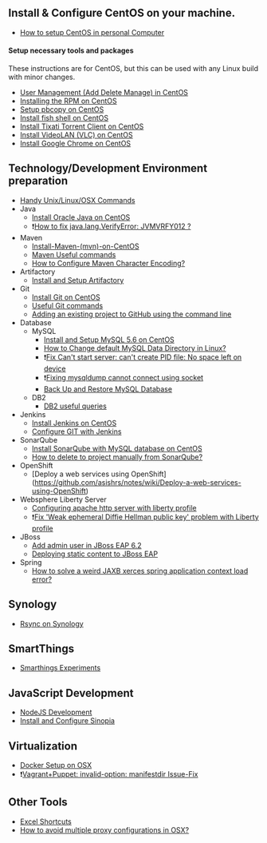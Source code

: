 ## Install & Configure CentOS on your machine.
* [How to setup CentOS in personal Computer](https://github.com/asishrs/notes/wiki/How-to-setup-CentOS-on-a-personal-Computer)

#### Setup necessary tools and packages
These instructions are for CentOS, but this can be used with any Linux build with minor changes.
* [User Management (Add Delete Manage) in CentOS](https://github.com/asishrs/notes/wiki/User-Management-(Add-Delete-Manage)-in-CentOS)
* [Installing the RPM on CentOS](https://github.com/asishrs/notes/wiki/Installing-the-RPM-on-CentOS)
* [Setup pbcopy on CentOS](https://github.com/asishrs/notes/wiki/Setup-pbcopy-on-CentOS)
* [Install fish shell on CentOS](https://github.com/asishrs/notes/wiki/Install-fish-shell-on-CentOs)
* [Install Tixati   Torrent Client on CentOS](https://github.com/asishrs/notes/wiki/Install-Tixati---Torrent-Client-on-CentOS)
* [Install VideoLAN (VLC) on CentOS](https://github.com/asishrs/notes/wiki/Install-VideoLAN-(VLC)-on-CentOS)
* [Install Google Chrome on CentOS](https://github.com/asishrs/notes/wiki/Install-Google-Chrome-on-CentOS)

## Technology/Development Environment preparation
* [Handy Unix/Linux/OSX Commands](https://github.com/asishrs/notes/wiki/Handy-Unix-Linux-OSX-Commands)
* Java
	* [Install Oracle Java on CentOS](https://github.com/asishrs/notes/wiki/Install-Oracle-Java-on-CentOS)
	* :heavy_exclamation_mark:[How to fix java.lang.VerifyError: JVMVRFY012 ?](https://github.com/asishrs/notes/wiki/How-to-fix-java.lang.VerifyError:-JVMVRFY012-%3F)
* Maven
	* [Install-Maven-(mvn)-on-CentOS](https://github.com/asishrs/notes/wiki/Install-Maven-(mvn)-on-CentOS)
  	* [Maven Useful commands](https://github.com/asishrs/notes/wiki/Maven-Useful-commands)
  	* [How to Configure Maven Character Encoding?](https://github.com/asishrs/notes/wiki/How-to-Configure-Maven-Character-Encoding%3F)
* Artifactory
	* [Install and Setup Artifactory](https://github.com/asishrs/notes/wiki/Install-and-Setup-Artifactory---Repo)
* Git
	* [Install Git on CentOS](https://github.com/asishrs/notes/wiki/Install-Git-on-CentOS)
	* [Useful Git commands](https://github.com/asishrs/notes/wiki/Useful-Git-commands)
	* [Adding an existing project to GitHub using the command line](https://github.com/asishrs/notes/wiki/Adding-an-existing-project-to-GitHub-using-the-command-line)
* Database
	* MySQL
		* [Install and Setup MySQL 5.6 on CentOS](https://github.com/asishrs/notes/wiki/Install-and-Setup-MySQL-5.6-on-CentOS)
		* [How to Change default MySQL Data Directory in Linux?](https://github.com/asishrs/notes/wiki/How-to-Change-default-MySQL-Data-Directory-in-Linux)
		* :heavy_exclamation_mark:[Fix Can't start server: can't create PID file: No space left on device](https://github.com/asishrs/notes/wiki/Fix-Issue---Can't-start-server:-can't-create-PID-file:-No-space-left-on-device)
		* :heavy_exclamation_mark:[Fixing mysqldump cannot connect using socket](https://github.com/asishrs/notes/wiki/Fixing-mysqldump-cannot-connect-using-socket)
		* [Back Up and Restore MySQL Database](https://github.com/asishrs/notes/wiki/Back-Up-and-Restore-a-MySQL-Database)
	* DB2
		* [DB2 useful queries](https://github.com/asishrs/notes/wiki/DB2-useful-queries) 
* Jenkins
	* [Install Jenkins on CentOS](https://github.com/asishrs/notes/wiki/Install-Jenkins-on-CentOS)
	* [Configure GIT with Jenkins](https://github.com/asishrs/notes/wiki/Configure-GIT-with-Jenkins)
* SonarQube
	* [Install SonarQube with MySQL database on CentOS](https://github.com/asishrs/notes/wiki/Install-SonarQube-with-MySQL-database-on-CentOS)
	* [How to delete to project manually from SonarQube?](https://github.com/asishrs/notes/wiki/How-to-delete-to-project-manually-from-Sonar)
* OpenShift
	* [Deploy a web services using OpenShift] (https://github.com/asishrs/notes/wiki/Deploy-a-web-services-using-OpenShift)
* Websphere Liberty Server
	* [ Configuring apache http server with liberty profile](https://github.com/asishrs/notes/wiki/Apache-Http-Server---liberty-profile)
	* :heavy_exclamation_mark:[Fix 'Weak ephemeral Diffie Hellman public key' problem with Liberty profile](https://github.com/asishrs/notes/wiki/Fix-'Weak-ephemeral-Diffie-Hellman-public-key'-problem-with-Liberty-profile)
* JBoss
	* [Add admin user in JBoss EAP 6.2](https://github.com/asishrs/notes/wiki/Add-admin-user-in-JBoss-EAP-6.2)
	* [Deploying static content to JBoss EAP](https://github.com/asishrs/notes/wiki/Deploying-static-content-to-JBoss)
* Spring
	* [How to solve a weird JAXB xerces spring application context load error?](https://github.com/asishrs/notes/wiki/How-to-solve-a-weird-JAXB-xerces-spring-application-context-load-error%3F) 

## Synology
* [Rsync on Synology](https://github.com/asishrs/notes/wiki/Rsync-on-Synology)

## SmartThings
* [Smarthings Experiments](https://github.com/asishrs/notes/wiki/Smarthings-Experiments)

## JavaScript Development
* [NodeJS Development](https://github.com/asishrs/notes/wiki/NodeJS-Development)
* [Install and Configure Sinopia](https://github.com/asishrs/notes/wiki/Install-and-Configure-Sinopia)

## Virtualization
* [Docker Setup on OSX](https://github.com/asishrs/notes/wiki/Docker-Setup-on-OSX)
* :heavy_exclamation_mark:[Vagrant+Puppet: invalid-option: manifestdir Issue-Fix](https://github.com/asishrs/notes/wiki/Vagrant---Puppet---invalid-option:---manifestdir---Fix)

## Other Tools
* [Excel Shortcuts](https://github.com/asishrs/notes/wiki/Excel-Shortcuts)
* [How to avoid multiple proxy configurations in OSX?](https://github.com/asishrs/notes/wiki/How-to-avoid-multiple-proxy-configurations-with-authentication%3F)
